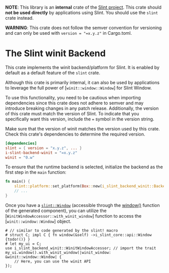 <!-- Copyright © SixtyFPS GmbH <info@slint.dev> ; SPDX-License-Identifier: GPL-3.0-only OR LicenseRef-Slint-Royalty-free-1.1 OR LicenseRef-Slint-commercial -->
**NOTE**: This library is an **internal** crate of the [Slint project](https://slint.dev).
This crate should **not be used directly** by applications using Slint.
You should use the `slint` crate instead.

**WARNING**: This crate does not follow the semver convention for versioning and can
only be used with `version = "=x.y.z"` in Cargo.toml.

# The Slint winit Backend

This crate implements the winit backend/platform for Slint.
It is enabled by default as a default feature of the `slint` crate.

Although this crate is primarily internal, it can also be used by applications
to leverage the full power of [`winit::window::Window`] for Slint Window.

To use this functionality, you need to be cautious when importing dependencies since
this crate does not adhere to semver and may introduce breaking changes in any patch release.
Additionally, the version of this crate must match the version of Slint.
To indicate that you specifically want this version, include the `=` symbol in the version string.

Make sure that the version of winit matches the version used by this crate.
Check this crate's dependencies to determine the required version.

```toml
[dependencies]
slint = { version = "x.y.z", ... }
i-slint-backend-winit = "=x.y.z"
winit = "0.w"
```

To ensure that the runtime backend is selected, initialize the backend as the first step in the `main` function:

```rust
fn main() {
    slint::platform::set_platform(Box::new(i_slint_backend_winit::Backend::new().unwrap()));
    // ...
}
```

Once you have a [`slint::Window`](i_slint_core::api::Window)
(accessible through the [window()](i_slint_core::api::ComponentHandle::window()) function of the generated component),
you can utilize the [`WinitWindowAccessor::with_winit_window`] function to access the [`winit::window::Window`] object.

```rust,no_run
# // similar to code generated by the slint! macro
# struct C; impl C { fn window(&self) ->i_slint_core::api::Window {todo!()} }
# let my_ui = C;
use i_slint_backend_winit::WinitWindowAccessor; // import the trait
my_ui.window().with_winit_window(|winit_window: &winit::window::Window| {
    // Here, you can use the winit API
});
```
